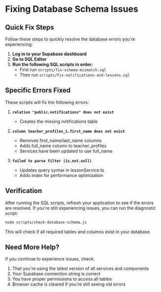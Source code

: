 # Fixing Database Schema Issues

## Quick Fix Steps

Follow these steps to quickly resolve the database errors you're experiencing:

1. **Log in to your Supabase dashboard**
2. **Go to SQL Editor**
3. **Run the following SQL scripts in order:**
   - First run `scripts/fix-schema-mismatch.sql`
   - Then run `scripts/fix-notifications-and-lessons.sql`

## Specific Errors Fixed

These scripts will fix the following errors:

1. **`relation "public.notifications" does not exist`**
   - Creates the missing notifications table

2. **`column teacher_profiles_1.first_name does not exist`**
   - Removes first_name/last_name columns
   - Adds full_name column to teacher_profiles
   - Services have been updated to use full_name

3. **`failed to parse filter (is.not.null)`**
   - Updates query syntax in lessonService.ts
   - Adds index for performance optimization

## Verification

After running the SQL scripts, refresh your application to see if the errors are resolved. If you're still experiencing issues, you can run the diagnostic script:

```bash
node scripts/check-database-schema.js
```

This will check if all required tables and columns exist in your database.

## Need More Help?

If you continue to experience issues, check:

1. That you're using the latest version of all services and components
2. Your Supabase connection string is correct
3. You have proper permissions to access all tables
4. Browser cache is cleared if you're still seeing old errors 